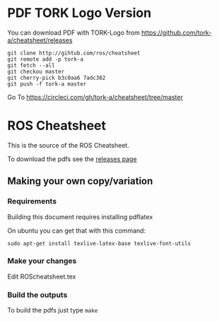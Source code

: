 # PDF TORK Logo Version

You can download PDF with TORK-Logo from
https://github.com/tork-a/cheatsheet/releases

```
git clone http://gihtub.com/ros/cheatsheet
git remote add -p tork-a
git fetch --all
git checkou master
git cherry-pick b3c0aa6 7adc382
git push -f tork-a master
```

Go To https://circleci.com/gh/tork-a/cheatsheet/tree/master


# ROS Cheatsheet
This is the source of the ROS Cheatsheet.

To download the pdfs see the [releases page](https://github.com/ros/cheatsheet/releases)

## Making your own copy/variation

### Requirements

Building this document requires installing pdflatex

On ubuntu you can get that with this command:
```
sudo apt-get install texlive-latex-base texlive-font-utils
```

### Make your changes

Edit ROScheatsheet.tex

### Build the outputs

To build the pdfs just type `make`



